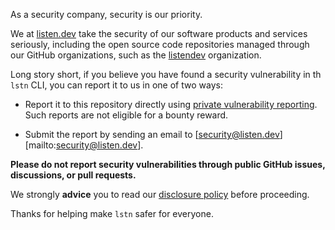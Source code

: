 As a security company, security is our priority.

We at [listen.dev](https://listen.dev) take the security of our software products and services seriously, including the open source code repositories managed through our GitHub organizations, such as the [listendev](https://github.com/listendev) organization.

Long story short, if you believe you have found a security vulnerability in th `lstn` CLI, you can report it to us in one of two ways:

- Report it to this repository directly using [private vulnerability reporting][]. Such reports are not eligible for a bounty reward.

- Submit the report by sending an email to [security@listen.dev][mailto:security@listen.dev].

**Please do not report security vulnerabilities through public GitHub issues, discussions, or pull requests.**

We strongly **advice** you to read our [disclosure policy](https://listen.dev/security/disclosure/) before proceeding.

Thanks for helping make `lstn` safer for everyone.

[private vulnerability reporting]: https://github.com/listendev/lstn/security/advisories
